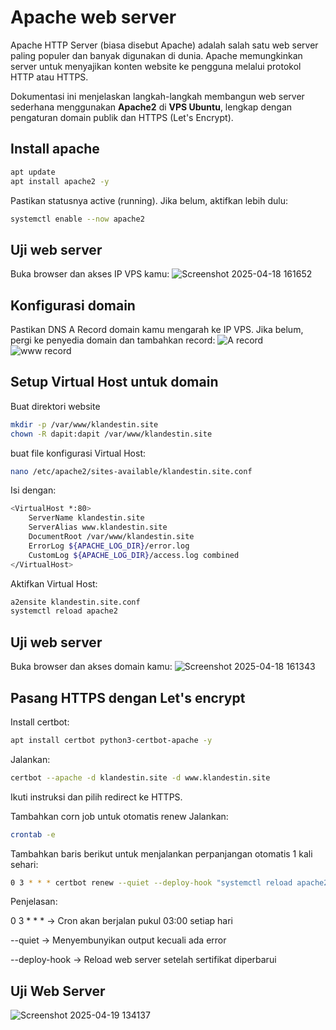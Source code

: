 # Apache web server
Apache HTTP Server (biasa disebut Apache) adalah salah satu web server paling populer dan banyak digunakan di dunia. Apache memungkinkan server untuk menyajikan konten website ke pengguna melalui protokol HTTP atau HTTPS.

Dokumentasi ini menjelaskan langkah-langkah membangun web server sederhana menggunakan **Apache2** di **VPS Ubuntu**, lengkap dengan pengaturan domain publik dan HTTPS (Let's Encrypt).
## Install apache
```bash
apt update
apt install apache2 -y
```
Pastikan statusnya active (running). Jika belum, aktifkan lebih dulu:
```bash
systemctl enable --now apache2
```
## Uji web server
Buka browser dan akses IP VPS kamu:
![Screenshot 2025-04-18 161652](https://github.com/user-attachments/assets/e212fe49-28c3-41a9-aa95-d97cb1398d3d)
## Konfigurasi domain
Pastikan DNS A Record domain kamu mengarah ke IP VPS. Jika belum, pergi ke penyedia domain dan tambahkan record:
![A record](https://github.com/user-attachments/assets/243cd310-4be2-4490-bbe4-014abce53c17)
![www record](https://github.com/user-attachments/assets/5387cda0-8060-4c6e-a42b-a23c7c98b108)
## Setup Virtual Host untuk domain
Buat direktori website
```bash
mkdir -p /var/www/klandestin.site
chown -R dapit:dapit /var/www/klandestin.site
```
buat file konfigurasi Virtual Host:
```bash
nano /etc/apache2/sites-available/klandestin.site.conf
```
Isi dengan:
```bash
<VirtualHost *:80>
    ServerName klandestin.site
    ServerAlias www.klandestin.site
    DocumentRoot /var/www/klandestin.site
    ErrorLog ${APACHE_LOG_DIR}/error.log
    CustomLog ${APACHE_LOG_DIR}/access.log combined
</VirtualHost>
```
Aktifkan Virtual Host:
```bash
a2ensite klandestin.site.conf
systemctl reload apache2
```
## Uji web server
Buka browser dan akses domain kamu:
![Screenshot 2025-04-18 161343](https://github.com/user-attachments/assets/d59829a3-09c2-40bf-b6d0-35afbda7ef83)
## Pasang HTTPS dengan Let's encrypt
Install certbot:
```bash
apt install certbot python3-certbot-apache -y
```
Jalankan:
```bash
certbot --apache -d klandestin.site -d www.klandestin.site
```
Ikuti instruksi dan pilih redirect ke HTTPS.

Tambahkan corn job untuk otomatis renew
Jalankan:
```bash
crontab -e
```
Tambahkan baris berikut untuk menjalankan perpanjangan otomatis 1 kali sehari:
```bash
0 3 * * * certbot renew --quiet --deploy-hook "systemctl reload apache2"
```
Penjelasan:

0 3 * * * → Cron akan berjalan pukul 03:00 setiap hari

--quiet → Menyembunyikan output kecuali ada error

--deploy-hook → Reload web server setelah sertifikat diperbarui
## Uji Web Server
![Screenshot 2025-04-19 134137](https://github.com/user-attachments/assets/6a8c85df-279f-49c0-9eef-29793d82c4c8)

